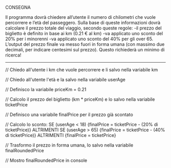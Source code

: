 CONSEGNA

Il programma dovrà chiedere all’utente il numero di chilometri che vuole percorrere e l’età del passeggero.
Sulla base di queste informazioni dovrà calcolare il prezzo totale del viaggio, secondo queste regole:
-il prezzo del biglietto è definito in base ai km (0.21 € al km)
-va applicato uno sconto del 20% per i minorenni
-va applicato uno sconto del 40% per gli over 65.
L’output del prezzo finale va messo fuori in forma umana (con massimo due decimali, per indicare centesimi sul prezzo).
Questo richiederà un minimo di ricerca!

----------------------------------------

// Chiedo all'utente i km che vuole percorrere e li salvo nella variabile km

// Chiedo all'utente l'età e la salvo nella variabile userAge 

// Definisco la variabile priceKm = 0.21

// Calcolo il prezzo del biglietto (km * priceKm) e lo salvo nella variabile ticketPrice 

// Definisco una variabile finalPrice per il prezzo già scontato

// Calcolo lo sconto: SE (userAge < 18) {finalPrice = ticketPrice - (20% di ticketPrice)}
                            ALTRIMENTI SE (userAge > 65) {finalPrice = ticketPrice - (40% di ticketPrice)}
                            ALTRIMENTI {finalPrice = ticketPrice}

// Trasformo il prezzo in forma umana, lo salvo nella variabile finalRoundedPrice

// Mostro finalRoundedPrice in console

